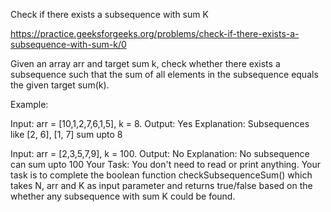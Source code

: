 Check if there exists a subsequence with sum K



https://practice.geeksforgeeks.org/problems/check-if-there-exists-a-subsequence-with-sum-k/0


Given an array arr and target sum k, check whether there exists a subsequence such that the sum of all elements in the subsequence equals the given target sum(k).



Example:


Input:  arr = [10,1,2,7,6,1,5], k = 8.
Output:  Yes
Explanation:  Subsequences like [2, 6], [1, 7] sum upto 8



Input:  arr = [2,3,5,7,9], k = 100. 
Output:  No
Explanation:  No subsequence can sum upto 100
Your Task:
You don't need to read or print anything. Your task is to complete the boolean function checkSubsequenceSum() which takes N, arr and K as input parameter and returns true/false based on the whether any subsequence with sum K could be found.

